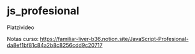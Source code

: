 # js_profesional
Platzivideo

Notas curso: https://familiar-liver-b36.notion.site/JavaScript-Profesional-da8ef1bf81c84a2b8c8256cdd9c20717